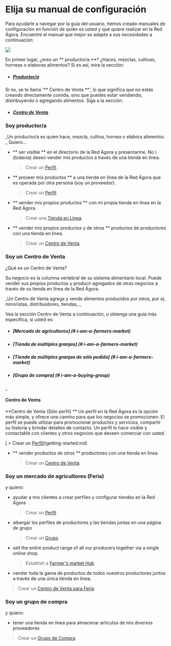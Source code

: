 # Elija su manual de configuración
Para ayudarle a navegar por la guía del usuario, hemos creado manuales de configuración en función de quién es usted y qué quiere realizar en la Red Ágora. Encuentre el manual que mejor se adapte a sus necesidades a continuación:

![](/assets/foodproducersandhubs.jpg)

En primer lugar, ¿eres un ** productor/a **? ¿Haces, mezclas, cultivas, horneas o elaboras alimentos? Si es así, mira la sección:
* ##### [Productor/a](#i-am-a-producer)

Si no, se te llama '** Centro de Venta **', lo que significa que no estás creando directamente comida, sino que puedes estar vendiendo, distribuyendo o agregando alimentos. Siga a la sección:
* ##### [Centro de Venta](#i-am-a-hub)

### Soy productor/a
_Un productor/a es quien hace, mezcla, cultiva, hornea o elabora alimentos.
_
Quiero...

* ** ser visible ** en el directorio de la Red Ágora y presentarme. No \ (todavía\) deseo vender mis productos a través de una tienda en línea.

  > Crear un [Perfil](/getting-started.md).
  
* ** proveer mis productos ** a una tienda en línea de la Red Ágora que es operada por otra persona (soy un proveedor).
  > Crear un [Perfil](/getting-started.md).

* ** vender mis propios productos ** con mi propia tienda en línea en la Red Ágora.

  > Crear una [Tienda en Línea](/producer-set-up-guide.md).

* ** vender mis propios productos y de otros ** productos de productores con una tienda en línea.

  > Crear un [Centro de Venta](/hubs-set-up-guide.md).

### Soy un Centro de Venta

¿Qué es un Centro de Venta?

Su negocio es la columna vertebral de su sistema alimentario local. Puede vender sus propios productos y producir agregados de otras negocios a través de su tienda en línea de la Red Ágora.

_Un Centro de Venta agrega y vende alimentos producidos por otros, por ej. minoristas, distribuidores, tiendas, _

Vea la sección Centro de Venta a continuación,
u obtenga una guía más específica, si usted es:
* ##### [Mercado de agricultores] (# i-am-a-farmers-market)
* ##### [Tienda de múltiples granjas] (# i-am-a-farmers-market)
* ##### [Tienda de múltiples granjas de sólo pedido] (# i-am-a-farmers-market)
* ##### [Grupo de compra] (# i-am-a-buying-group)
_

#### Centro de Venta
**Centro de Venta (Sólo perfil)
** Un perfil en la Red Ágora es la opción más simple, y ofrece una camino para que los negocios se promocionen. El perfil se puede utilizar para promocionar productos y servicios, compartir su historia y brindar detalles de contacto. Un perfil lo hace visible y contactable con clientes y otros negocios que deseen comerciar con usted.

[  > Crear un [Perfil](/getting-started.md)](getting-started.md)

* ** vender productos de otros ** productores con una tienda en línea.

  > Crear un [Centro de Venta](/hubs-set-up-guide.md).

### Soy un mercado de agricultores (Feria)

y quiero:

* ayudar a mis clientes a crear perfiles y configurar tiendas en la Red Ágora

  > Crear un [Perfil](/getting-started.md)

* albergar los perfiles de productores y las tiendas juntas en una página de grupo

  > Crear un [Grupo](/farmers-market.md)

* sell the entire product range of all our producers together via a single online shop.

  > Establish a [Farmer's market Hub](/farmers-market.md)

* vender toda la gama de productos de todos nuestros productores juntos a través de una única tienda en línea.

> Crear un [Centro de Venta para Feria](/farmers-market.md)

### Soy un grupo de compra
y quiero:

* tener una tienda en línea para almacenar artículos de mis diversos proveedores
> Crear un [Grupo de Compra](/buying-group.md)
